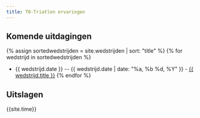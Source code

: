 ```yaml
---
title: T0-Triatlon ervaringen
---
```


## Komende uitdagingen
{% assign sortedwedstrijden = site.wedstrijden | sort: "title" %}
{% for wedstrijd in sortedwedstrijden %}
* {{ wedstrijd.date }} -- {{ wedstrijd.date | date: "%a, %b %d, %Y" }} - <a href="{{ wedstrijd.url }}">{{ wedstrijd.title }}</a>
{% endfor %}

## Uitslagen
{{site.time}}
